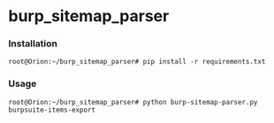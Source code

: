 # burp_sitemap_parser

### Installation
```
root@Orion:~/burp_sitemap_parser# pip install -r requirements.txt
```

### Usage

```
root@Orion:~/burp_sitemap_parser# python burp-sitemap-parser.py burpsuite-items-export
```
